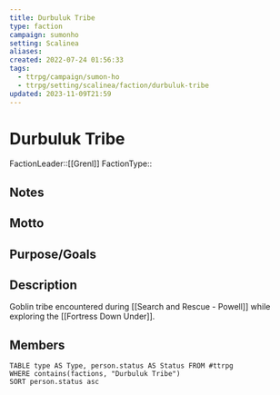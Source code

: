 ```yaml
---
title: Durbuluk Tribe
type: faction
campaign: sumonho
setting: Scalinea
aliases: 
created: 2022-07-24 01:56:33
tags:
  - ttrpg/campaign/sumon-ho
  - ttrpg/setting/scalinea/faction/durbuluk-tribe
updated: 2023-11-09T21:59
---
```


# Durbuluk Tribe

FactionLeader::[[Grenl]]
FactionType::

## Notes


## Motto


## Purpose/Goals


## Description

Goblin tribe encountered during [[Search and Rescue - Powell]] while exploring the [[Fortress Down Under]].

## Members

```dataview
TABLE type AS Type, person.status AS Status FROM #ttrpg
WHERE contains(factions, "Durbuluk Tribe")
SORT person.status asc
```

